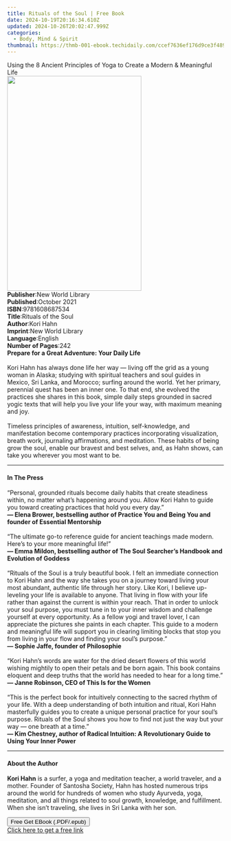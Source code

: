 ```yaml
---
title: Rituals of the Soul | Free Book
date: 2024-10-19T20:16:34.610Z
updated: 2024-10-26T20:02:47.999Z
categories:
  - Body, Mind & Spirit
thumbnail: https://thmb-001-ebook.techidaily.com/ccef7636ef176d9ce3f48981c88d3f9174d8b3fd1205f27b580206a1a3f7895a.jpg
---
```

<main id="book-container">
  <div class="flex flex-col">
    <div class="book-brief flex-1 py-6 px-4 sm:p-6 md:py-10 md:px-8">
      <!-- brief-->
      <div class="book-brief-main">
        Using the 8 Ancient Principles of Yoga to Create a Modern & Meaningful
        Life
      </div>
    </div>
    <div
      class="book-meta-info flex-1 grid gap-4 col-start-1 col-end-3 row-start-1 sm:mb-6 sm:grid-cols-4 lg:gap-6 lg:col-start-2 lg:row-end-6 lg:row-span-6 lg:mb-0"
    >
      <div
        class="book-meta-info-left place-content-center mt-4 p-4 text-sm leading-6 col-start-2 col-span-2 dark:text-slate-400"
      >
        <img
          class="w-full h-500 object-cover rounded-lg sm:h-255 sm:col-span-2 lg:col-span-full"
          src="https://img-001-ebook.techidaily.com/208bdfe9cd03597131f2509b9cbd5fad144b8496ef175b22f6568634a9ded43b.jpg"
          alt=""
          width="312"
          height="500"
        />
      </div>
      <div
        class="book-meta-info-right mt-2 col-start-1 row-start-2 col-span-3 self-center"
      >
        <!-- meta data  -->
        <div class="flex flex-col px-4 md:px-8">
          <div class="flex-1">
            <strong>Publisher</strong>:<span class="px-2"
              >New World Library</span
            >
          </div>
          <div class="flex-1">
            <strong>Published</strong>:<span class="px-2">October 2021</span>
          </div>
          <div class="flex-1">
            <strong>ISBN</strong>:<span class="px-2">9781608687534</span>
          </div>
          <div class="flex-1">
            <strong>Title</strong>:<span class="px-2">Rituals of the Soul</span>
          </div>
          <div class="flex-1">
            <strong>Author</strong>:<span class="px-2">Kori Hahn</span>
          </div>
          <div class="flex-1">
            <strong>Imprint</strong>:<span class="px-2">New World Library</span>
          </div>
          <div class="flex-1">
            <strong>Language</strong>:<span class="px-2">English</span>
          </div>
          <div class="flex-1">
            <strong>Number of Pages</strong>:<span class="px-2">242</span>
          </div>
        </div>
      </div>
    </div>
    <div class="book-description flex-1 py-6 px-4 sm:p-6 md:py-10 md:px-8">
      <div class="book-description-main">
        <div accordion-content="" id="description">
          <strong>Prepare for a Great Adventure: Your Daily Life</strong><br />
          <br />
          Kori Hahn has always done life her way — living off the grid as a
          young woman in Alaska; studying with spiritual teachers and soul
          guides in Mexico, Sri Lanka, and Morocco; surfing around the world.
          Yet her primary, perennial quest has been an inner one. To that end,
          she evolved the practices she shares in this book, simple daily steps
          grounded in sacred yogic texts that will help you live your life your
          way, with maximum meaning and joy.<br />
          <br />
          Timeless principles of awareness, intuition, self-knowledge, and
          manifestation become contemporary practices incorporating
          visualization, breath work, journaling affirmations, and meditation.
          These habits of being grow the soul, enable our bravest and best
          selves, and, as Hahn shows, can take you wherever you most want to be.
        </div>
      </div>
    </div>
    <div class="book-excerpts flex-1 py-6 px-4 sm:p-6 md:py-10 md:px-8">
      <!-- excerpts-->
      <div class="book-excerpts-main">
        <hr />
        <h4 class="placeholder placeholder-heading">
          <span>In The Press</span>
        </h4>
        <p>
          “Personal, grounded rituals become daily habits that create steadiness
          within, no matter what’s happening around you. Allow Kori Hahn to
          guide you toward creating practices that hold you every day.”<br />
          <strong>— Elena Brower</strong
          ><strong
            >, bestselling author of Practice You and Being You and founder of
            Essential Mentorship<br /> </strong
          ><br />
          “The ultimate go-to reference guide for ancient teachings made modern.
          Here’s to your more meaningful life!”<br />
          <strong>— Emma Mildon</strong
          ><strong
            >, bestselling author of The Soul Searcher’s Handbook and Evolution
            of Goddess<br /> </strong
          ><br />
          “Rituals of the Soul is a truly beautiful book. I felt an immediate
          connection to Kori Hahn and the way she takes you on a journey toward
          living your most abundant, authentic life through her story. Like
          Kori, I believe up-leveling your life is available to anyone. That
          living in flow with your life rather than against the current is
          within your reach. That in order to unlock your soul purpose, you must
          tune in to your inner wisdom and challenge yourself at every
          opportunity. As a fellow yogi and travel lover, I can appreciate the
          pictures she paints in each chapter. This guide to a modern and
          meaningful life will support you in clearing limiting blocks that stop
          you from living in your flow and finding your soul’s purpose.”<br />
          <strong>— Sophie Jaffe</strong
          ><strong>, founder of Philosophie<br /> </strong><br />
          “Kori Hahn’s words are water for the dried desert flowers of this
          world wishing mightily to open their petals and be born again. This
          book contains eloquent and deep truths that the world has needed to
          hear for a long time.”<br />
          <strong>— Janne Robinson</strong
          ><strong>, CEO of This Is for the Women<br /> </strong><br />
          “This is the perfect book for intuitively connecting to the sacred
          rhythm of your life. With a deep understanding of both intuition and
          ritual, Kori Hahn masterfully guides you to create a unique personal
          practice for your soul’s purpose. Rituals of the Soul shows you how to
          find not just the way but your way — one breath at a time.”<br />
          <strong>— Kim Chestney</strong
          ><strong
            >, author of Radical Intuition: A Revolutionary Guide to Using Your
            Inner Power</strong
          >
        </p>
      </div>
    </div>
    <div class="book-about-author flex-1 py-6 px-4 sm:p-6 md:py-10 md:px-8">
      <!-- about author-->
      <div class="book-main-author-main">
        <hr />
        <h4 class="placeholder placeholder-heading">
          <span>About the Author</span>
        </h4>
        <p>
          <strong>Kori Hahn</strong> is a surfer, a yoga and meditation teacher,
          a world traveler, and a mother. Founder of Santosha Society, Hahn has
          hosted numerous trips around the world for hundreds of women who study
          Ayurveda, yoga, meditation, and all things related to soul growth,
          knowledge, and fulfillment. When she isn’t traveling, she lives in Sri
          Lanka with her son.
        </p>
      </div>
    </div>
    <div class="book-free-get flex-1 py-6 px-4 sm:p-6 md:py-10 md:px-8">
      <button
        id="btn-free-get"
        class="bg-blue-500 hover:bg-blue-700 text-white font-bold py-2 px-4 rounded"
      >
        Free Get EBook (.PDF/.epub)
      </button>
      <div id="countdown-display" class="px-2 text-lg mt-2"></div>
      <a
        id="free-link"
        class="hidden bg-blue-500 hover:bg-blue-700 text-white font-bold py-2 px-4 rounded"
        href="https://www.ebooks.com/en-us/book/210363304/rituals-of-the-soul/kori-hahn/"
        target="_blank"
        >Click here to get a free link</a
      >
    </div>
    <script>
      let countdownTime = 0;
      let countdownInterval = null;
      document
        .getElementById('btn-free-get')
        .addEventListener('click', startCountdown);
      function startCountdown() {
        countdownTime = new Date().getTime() + 60000 * 3;
        countdownInterval = setInterval(updateCountdown, 1000);
        document.getElementById('btn-free-get').disabled = true;
        document
          .getElementById('btn-free-get')
          .classList.add('bg-gray-500', 'cursor-not-allowed');
      }
      function updateCountdown() {
        let currentTime = new Date().getTime();
        let timeLeft = countdownTime - currentTime;
        let secondsLeft = Math.floor(timeLeft / 1000);
        document.getElementById('countdown-display').innerHTML =
          `Remaining time: ${secondsLeft} seconds.`;
        if (secondsLeft <= 0) {
          clearInterval(countdownInterval);
          document.getElementById('btn-free-get').classList.add('hidden');
          document.getElementById('free-link').classList.remove('hidden');
          document.getElementById('countdown-display').innerHTML = '';
        }
      }
    </script>
  </div>
</main>

<ins class="adsbygoogle"
      style="display:block"
      data-ad-client="ca-pub-7571918770474297"
      data-ad-slot="8358498916"
      data-ad-format="auto"
      data-full-width-responsive="true"></ins>
    